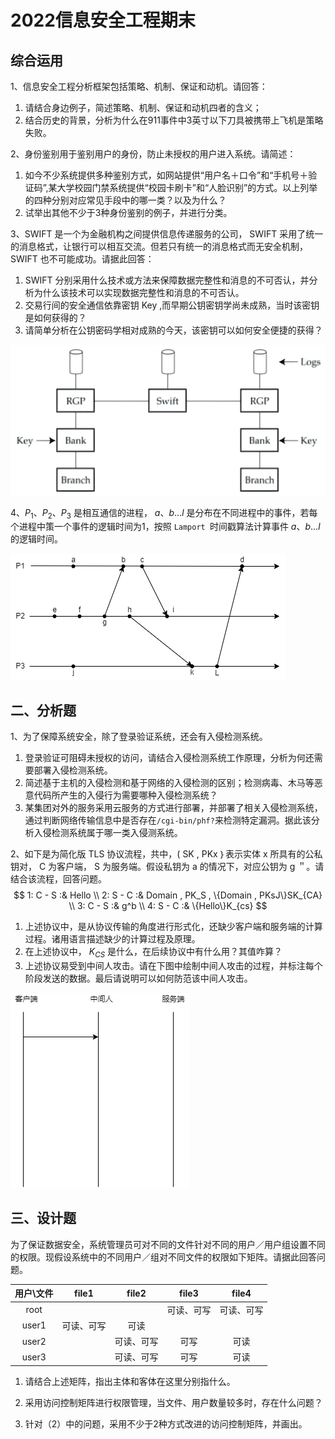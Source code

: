 # 2022信息安全工程期末

## 综合运用

1、信息安全工程分析框架包括策略、机制、保证和动机。请回答：

1. 请结合身边例子，简述策略、机制、保证和动机四者的含义；
2. 结合历史的背景，分析为什么在911事件中3英寸以下刀具被携带上飞机是策略失败。









2、身份鉴别用于鉴别用户的身份，防止未授权的用户进入系统。请简述：

1. 如今不少系统提供多种鉴别方式，如网站提供“用户名＋口令”和“手机号＋验证码”,某大学校园门禁系统提供“校园卡刷卡”和“人脸识别”的方式。以上列举的四种分别对应常见手段中的哪一类？以及为什么？
2. 试举出其他不少于3种身份鉴别的例子，并进行分类。







3、SWIFT 是一个为金融机构之间提供信息传递服务的公司， SWIFT 采用了统一的消息格式，让银行可以相互交流。但若只有统一的消息格式而无安全机制， SWIFT 也不可能成功。请据此回答：

1. SWIFT 分别采用什么技术或方法来保障数据完整性和消息的不可否认，并分析为什么该技术可以实现数据完整性和消息的不可否认。
2. 交易行间的安全通信依靠密钥 Key ,而早期公钥密钥学尚未成熟，当时该密钥是如何获得的？
3. 请简单分析在公钥密码学相对成熟的今天，该密钥可以如何安全便捷的获得？

![](assets/2022_infoseceng_1_3.png)



4、$P_1、P_2、P_3$ 是相互通信的进程， $a、b… l$ 是分布在不同进程中的事件，若每个进程中策一个事件的逻辑时间为1，按照 `Lamport `时间戳算法计算事件 $a、b… l$ 的逻辑时间。

![](assets/2022_infoseceng_1_4.png)



 

## 二、分析题

1、为了保障系统安全，除了登录验证系统，还会有入侵检测系统。

1. 登录验证可阻碍未授权的访问，请结合入侵检测系统工作原理，分析为何还需要部署入侵检测系统。
2. 简述基于主机的入侵检测和基于网络的入侵检测的区别；检测病毒、木马等恶意代码所产生的入侵行为需要哪种入侵检测系统？
3. 某集团对外的服务采用云服务的方式进行部署，并部署了相关入侵检测系统，通过判断网络传输信息中是否存在`/cgi-bin/phf?`来检测特定漏洞。据此该分析入侵检测系统属于哪一类入侵测系统。







2、如下是为简化版 TLS 协议流程，共中，( SK , PKx ｝表示实体 x 所具有的公私钥对， C 为客户端， S 为服务端。假设私钥为 a 的情况下，对应公钥为 g ＂。请结合该流程，回答问题。
$$
1: C - S :& Hello \\
2: S - C :& Domain , PK_S , \{Domain , PKsJ\}SK_{CA}  \\
3: C - S :& g^b \\
4: S - C :& \{Hello\}K_{cs}
$$


1. 上述协议中，是从协议传输的角度进行形式化，还缺少客户端和服务端的计算过程。诸用语言描述缺少的计算过程及原理。
2. 在上述协议中， $K_{CS}$ 是什么，在后续协议中有什么用？其值咋算？
3. 上述协议易受到中间人攻击。请在下图中绘制中间人攻击的过程，并标注每个阶段发送的数据。最后请说明可以如何防范该中间人攻击。

![](assets/2022_infoseceng_2_2.png)



## 三、设计题

为了保证数据安全，系统管理员可对不同的文件针对不同的用户／用户组设置不同的权限。现假设系统中的不同用户／组对不同文件的权限如下矩阵。请据此回答问题。

| 用户\文件 |   file1    |   file2    |   file3    |   file4    |
| :-------: | :--------: | :--------: | :--------: | :--------: |
|   root    |            |            | 可读、可写 | 可读、可写 |
|   user1   | 可读、可写 |    可读    |            |            |
|   user2   |            | 可读、可写 |    可写    |    可读    |
|   user3   |            | 可读、可写 |    可写    |    可读    |

1. 请结合上述矩阵，指出主体和客体在这里分别指什么。

2. 采用访问控制矩阵进行权限管理，当文件、用户数量较多时，存在什么问题？
3. 针对（2）中的问题，采用不少于2种方式改进的访问控制矩阵，并画出。